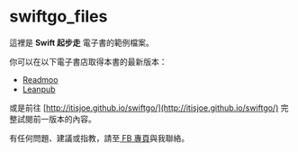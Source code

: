 # swiftgo_files

這裡是 **Swift 起步走** 電子書的範例檔案。

你可以在以下電子書店取得本書的最新版本：

- [Readmoo](https://readmoo.com/book/210058415000101)
- [Leanpub](https://leanpub.com/swiftgo)

或是前往 [http://itisjoe.github.io/swiftgo/](http://itisjoe.github.io/swiftgo/) 完整試閱前一版本的內容。

有任何問題、建議或指教，請至[ FB 專頁](https://www.facebook.com/swiftgogogo)與我聯絡。


